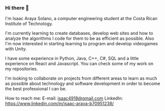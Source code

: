 ### Hi there 👋

I'm Isaac Araya Solano, a computer engineering student at the Costa Rican Institute of Technology. 

I'm currently learning to create databases, develop web sites and how to analyze the algorithms I code for them to be as efficient as possible.
Also I'm now interested in starting learning to program and develop videogames with Unity. 

I have some experience in Python, Java, C++, C#, SQL and a little experience on React and Javascript. You can check some of my work on my repositories.

I'm looking to collaborate on projects from different areas to learn as much as possible about technology and software development in order to become the best professional I can be.

How to reach me:
E-mail: isaac4918@gmail.com
LinkedIn: https://www.linkedin.com/in/isaac-araya-b70951238/
